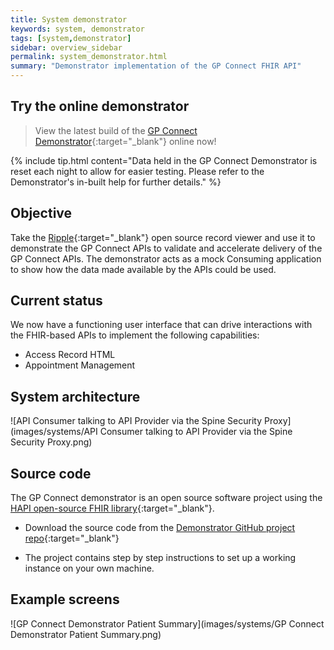 ```yaml
---
title: System demonstrator
keywords: system, demonstrator
tags: [system,demonstrator]
sidebar: overview_sidebar
permalink: system_demonstrator.html
summary: "Demonstrator implementation of the GP Connect FHIR API"
---
```


## Try the online demonstrator ##

> View the latest build of the [GP Connect Demonstrator](https://orange.testlab.nhs.uk/v1/){:target="_blank"} online now!

{% include tip.html content="Data held in the GP Connect Demonstrator is reset each night to allow for easier testing. Please refer to the Demonstrator's in-built help for further details." %}

## Objective ##

Take the [Ripple](http://rippleosi.org/){:target="_blank"} open source record viewer and use it to demonstrate the GP Connect APIs to validate and accelerate delivery of the GP Connect APIs. The demonstrator acts as a mock Consuming application to show how the data made available by the APIs could be used. 

## Current status ##

We now have a functioning user interface that can drive interactions with the FHIR-based APIs to implement the following capabilities:

- Access Record HTML
- Appointment Management

## System architecture ##

![API Consumer talking to API Provider via the Spine Security Proxy](images/systems/API Consumer talking to API Provider via the Spine Security Proxy.png)

## Source code ##

The GP Connect demonstrator is an open source software project using the [HAPI open-source FHIR library](http://hapifhir.io/){:target="_blank"}.


- Download the source code from the
[Demonstrator GitHub project repo](https://github.com/nhs-digital/gpconnect){:target="_blank"}

- The project contains step by step instructions to set up a working instance on your own machine.

## Example screens ##

![GP Connect Demonstrator Patient Summary](images/systems/GP Connect Demonstrator Patient Summary.png)
